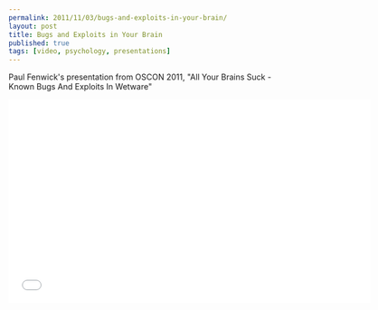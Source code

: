 ```yaml
---
permalink: 2011/11/03/bugs-and-exploits-in-your-brain/
layout: post
title: Bugs and Exploits in Your Brain
published: true
tags: [video, psychology, presentations]
---
```


Paul Fenwick's presentation from OSCON 2011, "All Your Brains Suck - Known Bugs And Exploits In Wetware"

<iframe width="640" height="360" src="//www.youtube.com/embed/OnX5v0uwNjc?feature=player_detailpage" frameborder="0" allowfullscreen></iframe>
